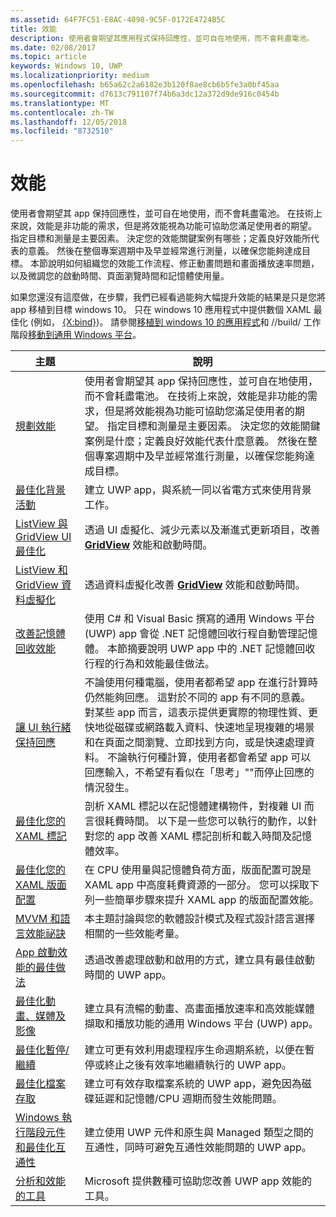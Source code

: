 ```yaml
---
ms.assetid: 64F7FC51-E8AC-4098-9C5F-0172E4724B5C
title: 效能
description: 使用者會期望其應用程式保持回應性，並可自在地使用，而不會耗盡電池。
ms.date: 02/08/2017
ms.topic: article
keywords: Windows 10, UWP
ms.localizationpriority: medium
ms.openlocfilehash: b65a62c2a6182e3b120f8ae8cb6b5fe3a0bf45aa
ms.sourcegitcommit: d7613c791107f74b6a3dc12a372d9de916c0454b
ms.translationtype: MT
ms.contentlocale: zh-TW
ms.lasthandoff: 12/05/2018
ms.locfileid: "8732510"
---
```

# <a name="performance"></a>效能


使用者會期望其 app 保持回應性，並可自在地使用，而不會耗盡電池。 在技術上來說，效能是非功能的需求，但是將效能視為功能可協助您滿足使用者的期望。 指定目標和測量是主要因素。 決定您的效能關鍵案例有哪些；定義良好效能所代表的意義。 然後在整個專案週期中及早並經常進行測量，以確保您能夠達成目標。 本節說明如何組織您的效能工作流程、修正動畫問題和畫面播放速率問題，以及微調您的啟動時間、頁面瀏覽時間和記憶體使用量。

如果您還沒有這麼做，在步驟，我們已經看過能夠大幅提升效能的結果是只是您將 app 移植到目標 windows 10。 只在 windows 10 應用程式中提供數個 XAML 最佳化 (例如， [{X:bind}](https://msdn.microsoft.com/library/windows/apps/Mt204783))。 請參閱[移植到 windows 10 的應用程式](https://msdn.microsoft.com/library/windows/apps/Mt238321)和 //build/ 工作階段[移動到通用 Windows 平台](http://channel9.msdn.com/Events/Build/2015/3-741)。

| 主題 | 說明 |
|-------|-------------|
| [規劃效能](planning-and-measuring-performance.md) | 使用者會期望其 app 保持回應性，並可自在地使用，而不會耗盡電池。 在技術上來說，效能是非功能的需求，但是將效能視為功能可協助您滿足使用者的期望。 指定目標和測量是主要因素。 決定您的效能關鍵案例是什麼；定義良好效能代表什麼意義。 然後在整個專案週期中及早並經常進行測量，以確保您能夠達成目標。 |
| [最佳化背景活動](optimize-background-activity.md) | 建立 UWP app，與系統一同以省電方式來使用背景工作。 |
| [ListView 與 GridView UI 最佳化](optimize-gridview-and-listview.md) | 透過 UI 虛擬化、減少元素以及漸進式更新項目，改善 [<strong>GridView</strong>](https://msdn.microsoft.com/library/windows/apps/BR242705) 效能和啟動時間。 |
| [ListView 和 GridView 資料虛擬化](listview-and-gridview-data-optimization.md) | 透過資料虛擬化改善 [<strong>GridView</strong>](https://msdn.microsoft.com/library/windows/apps/BR242705) 效能和啟動時間。 |
| [改善記憶體回收效能](improve-garbage-collection-performance.md) | 使用 C# 和 Visual Basic 撰寫的通用 Windows 平台 (UWP) app 會從 .NET 記憶體回收行程自動管理記憶體。 本節摘要說明 UWP app 中的 .NET 記憶體回收行程的行為和效能最佳做法。 |
| [讓 UI 執行緒保持回應](keep-the-ui-thread-responsive.md) | 不論使用何種電腦，使用者都希望 app 在進行計算時仍然能夠回應。 這對於不同的 app 有不同的意義。 對某些 app 而言，這表示提供更實際的物理性質、更快地從磁碟或網路載入資料、快速地呈現複雜的場景和在頁面之間瀏覽、立即找到方向，或是快速處理資料。 不論執行何種計算，使用者都會希望 app 可以回應輸入，不希望有看似在「思考」&quot;&quot;而停止回應的情況發生。 |
| [最佳化您的 XAML 標記](optimize-xaml-loading.md) | 剖析 XAML 標記以在記憶體建構物件，對複雜 UI 而言很耗費時間。 以下是一些您可以執行的動作，以針對您的 app 改善 XAML 標記剖析和載入時間及記憶體效率。 | 
| [最佳化您的 XAML 版面配置](optimize-your-xaml-layout.md) | 在 CPU 使用量與記憶體負荷方面，版面配置可說是 XAML app 中高度耗費資源的一部分。 您可以採取下列一些簡單步驟來提升 XAML app 的版面配置效能。 | 
| [MVVM 和語言效能祕訣](mvvm-performance-tips.md) | 本主題討論與您的軟體設計模式及程式設計語言選擇相關的一些效能考量。 |
| [App 啟動效能的最佳做法](best-practices-for-your-app-s-startup-performance.md) | 透過改善處理啟動和啟用的方式，建立具有最佳啟動時間的 UWP app。 |
| [最佳化動畫、媒體及影像](optimize-animations-and-media.md) | 建立具有流暢的動畫、高畫面播放速率和高效能媒體擷取和播放功能的通用 Windows 平台 (UWP) app。 |
| [最佳化暫停/繼續](optimize-suspend-resume.md) | 建立可更有效利用處理程序生命週期系統，以便在暫停或終止之後有效率地繼續執行的 UWP app。 |
| [最佳化檔案存取](optimize-file-access.md) | 建立可有效存取檔案系統的 UWP app，避免因為磁碟延遲和記憶體/CPU 週期而發生效能問題。 |
| [Windows 執行階段元件和最佳化互通性](windows-runtime-components-and-optimizing-interop.md) | 建立使用 UWP 元件和原生與 Managed 類型之間的互通性，同時可避免互通性效能問題的 UWP app。 |
| [分析和效能的工具](tools-for-profiling-and-performance.md) | Microsoft 提供數種可協助您改善 UWP app 效能的工具。|

